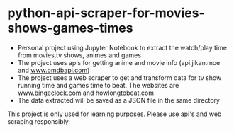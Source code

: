 # python-api-scraper-for-movies-shows-games-times

- Personal project using Jupyter Notebook to extract the watch/play time from movies,tv shows, animes and games
- The project uses apis for getting anime and movie info (api.jikan.moe and www.omdbapi.com)
- The project uses a web scraper to get and transform data for tv show running time and games time to beat. The websites are www.bingeclock.com and howlongtobeat.com
- The data extracted will be saved as a JSON file in the same directory

This project is only used for learning purposes. Please use api's and web scraping responsibly.
